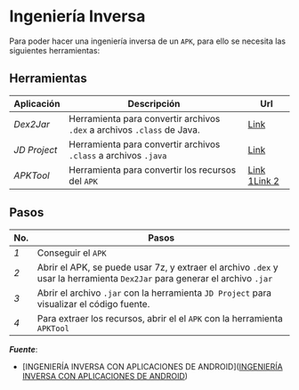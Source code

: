 # Ingeniería Inversa

Para poder hacer una ingeniería inversa de un `APK`, para ello se necesita las siguientes herramientas:

## Herramientas

| Aplicación   | Descripción                                                             | Url                                                                                                                    |
| ------------ | ----------------------------------------------------------------------- | ---------------------------------------------------------------------------------------------------------------------- |
| *Dex2Jar*    | Herramienta para convertir archivos `.dex` a archivos `.class` de Java. | [Link](https://github.com/pxb1988/dex2jar)                                                                             |
| *JD Project* | Herramienta para convertir archivos `.class` a archivos `.java`         | [Link](http://java-decompiler.github.io/)                                                                              |
| *APKTool*    | Herramienta para convertir los recursos del `APK`                       | [Link 1](https://ibotpeaches.github.io/Apktool/install/)[Link 2](https://bitbucket.org/iBotPeaches/apktool/downloads/) |



## Pasos

| No. | Pasos                                                                                                                      |
| --- | -------------------------------------------------------------------------------------------------------------------------- |
| *1* | Conseguir el `APK`                                                                                                         |
| *2* | Abrir el APK, se puede usar 7z, y extraer el archivo `.dex` y usar la herramienta `Dex2Jar` para generar el archivo `.jar` |
| *3* | Abrir el archivo `.jar` con la herramienta `JD Project` para visualizar el código fuente.                                  |
| *4* | Para extraer los recursos, abrir el el `APK` con la herramienta `APKTool`                                                  |



***Fuente***:

- [INGENIERÍA INVERSA CON APLICACIONES DE ANDROID]([INGENIERÍA INVERSA CON APLICACIONES DE ANDROID](https://www.creadpag.com/2018/05/ingenieria-inversa-con-aplicaciones-de.html))
